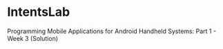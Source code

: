 # IntentsLab
Programming Mobile Applications for Android Handheld Systems: Part 1 - Week 3 (Solution)
